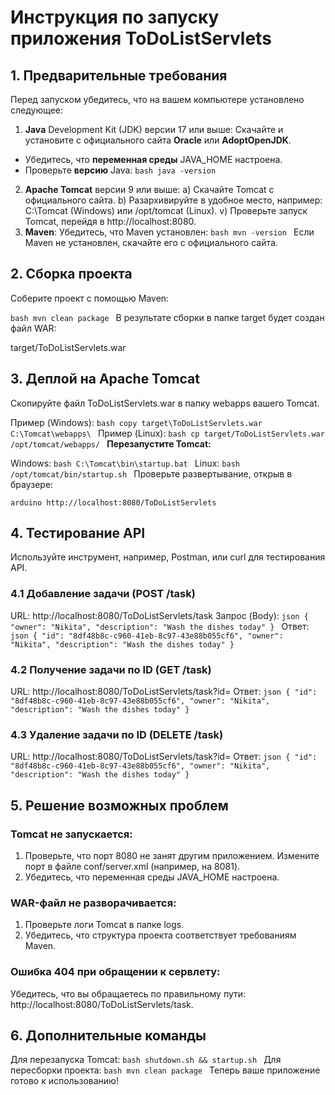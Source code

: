 # Инструкция по запуску приложения ToDoListServlets
## 1. Предварительные требования
Перед запуском убедитесь, что на вашем компьютере установлено следующее:

1. **Java** Development Kit (JDK) версии 17 или выше:
Скачайте и установите с официального сайта **Oracle** или **AdoptOpenJDK**.
- Убедитесь, что **переменная среды** JAVA_HOME настроена.
- Проверьте **версию** Java:
``bash
java -version
``
2. **Apache Tomcat** версии 9 или выше:
a) Скачайте Tomcat с официального сайта.
b) Разархивируйте в удобное место, например: C:\Tomcat (Windows) или /opt/tomcat (Linux).
v) Проверьте запуск Tomcat, перейдя в http://localhost:8080.
3. **Maven**:
Убедитесь, что Maven установлен:
``bash
mvn -version
``
Если Maven не установлен, скачайте его с официального сайта.
## 2. Сборка проекта
Соберите проект с помощью Maven:

``bash
mvn clean package
``
В результате сборки в папке target будет создан файл WAR:

target/ToDoListServlets.war

## 3. Деплой на Apache Tomcat
Скопируйте файл ToDoListServlets.war в папку webapps вашего Tomcat.

Пример (Windows):
``bash
copy target\ToDoListServlets.war C:\Tomcat\webapps\
``
Пример (Linux):
``bash
cp target/ToDoListServlets.war /opt/tomcat/webapps/
``
**Перезапустите Tomcat:**

Windows:
``bash
C:\Tomcat\bin\startup.bat
``
Linux:
``bash
/opt/tomcat/bin/startup.sh
``
Проверьте развертывание, открыв в браузере:

``arduino
http://localhost:8080/ToDoListServlets
``
## 4. Тестирование API
Используйте инструмент, например, Postman, или curl для тестирования API.

### 4.1 Добавление задачи (POST /task)
URL: http://localhost:8080/ToDoListServlets/task
Запрос (Body):
``json
{
  "owner": "Nikita",
  "description": "Wash the dishes today"
}
``
Ответ:
``json
{
  "id": "8df48b8c-c960-41eb-8c97-43e88b055cf6",
  "owner": "Nikita",
  "description": "Wash the dishes today"
}
``
### 4.2 Получение задачи по ID (GET /task)
URL: http://localhost:8080/ToDoListServlets/task?id=<id>
Ответ:
``json
{
  "id": "8df48b8c-c960-41eb-8c97-43e88b055cf6",
  "owner": "Nikita",
  "description": "Wash the dishes today"
}
``
### 4.3 Удаление задачи по ID (DELETE /task)
URL: http://localhost:8080/ToDoListServlets/task?id=<id>
Ответ:
``json
{
  "id": "8df48b8c-c960-41eb-8c97-43e88b055cf6",
  "owner": "Nikita",
  "description": "Wash the dishes today"
}
``
## 5. Решение возможных проблем
### Tomcat не запускается:

1) Проверьте, что порт 8080 не занят другим приложением. Измените порт в файле conf/server.xml (например, на 8081).
2) Убедитесь, что переменная среды JAVA_HOME настроена.
### WAR-файл не разворачивается:

1) Проверьте логи Tomcat в папке logs.
2) Убедитесь, что структура проекта соответствует требованиям Maven.
### Ошибка 404 при обращении к сервлету:

Убедитесь, что вы обращаетесь по правильному пути: http://localhost:8080/ToDoListServlets/task.
## 6. Дополнительные команды
Для перезапуска Tomcat:
``bash
shutdown.sh && startup.sh
``
Для пересборки проекта:
``bash
mvn clean package
``
Теперь ваше приложение готово к использованию!
